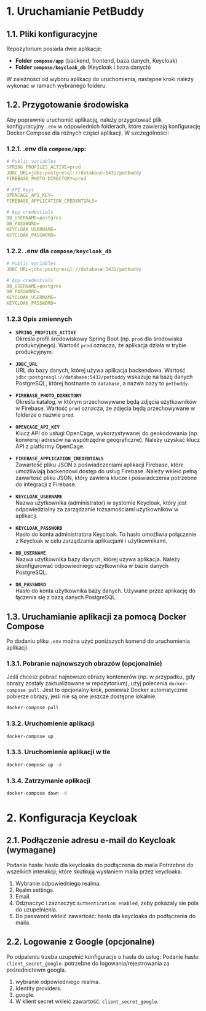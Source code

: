 ﻿# 1. Uruchamianie PetBuddy

## 1.1. Pliki konfiguracyjne
Repozytorium posiada dwie aplikacje:

- **Folder `compose/app`** (backend, frontend, baza danych, Keycloak)
- **Folder `compose/keycloak_db`** (Keycloak i baza danych)

W zależności od wyboru aplikacji do uruchomienia, następne kroki należy wykonać w ramach wybranego folderu.

## 1.2. Przygotowanie środowiska

Aby poprawnie uruchomić aplikację, należy przygotować plik konfiguracyjny `.env` w odpowiednich folderach, które zawierają konfigurację Docker Compose dla różnych części aplikacji. W szczególności:

### 1.2.1. .env dla `compose/app`:
```yml
# Public variables
SPRING_PROFILES_ACTIVE=prod
JDBC_URL=jdbc:postgresql://database:5432/petbuddy
FIREBASE_PHOTO_DIRECTORY=prod

# API keys
OPENCAGE_API_KEY=
FIREBASE_APPLICATION_CREDENTIALS= 

# App credentials
DB_USERNAME=postgres
DB_PASSWORD=
KEYCLOAK_USERNAME=
KEYCLOAK_PASSWORD=
```


### 1.2.2. .env dla `compose/keycloak_db`
```yml
# Public variables
JDBC_URL=jdbc:postgresql://database:5432/petbuddy

# App credentials
DB_USERNAME=postgres
DB_PASSWORD=
KEYCLOAK_USERNAME=
KEYCLOAK_PASSWORD=
```

### 1.2.3 Opis zmiennych
- **`SPRING_PROFILES_ACTIVE`**  
  Określa profil środowiskowy Spring Boot (np. `prod` dla środowiska produkcyjnego). Wartość `prod` oznacza, że aplikacja działa w trybie produkcyjnym.

- **`JDBC_URL`**  
  URL do bazy danych, której używa aplikacja backendowa. Wartość `jdbc:postgresql://database:5432/petbuddy` wskazuje na bazę danych PostgreSQL, której hostname to `database`, a nazwa bazy to `petbuddy`.

- **`FIREBASE_PHOTO_DIRECTORY`**  
  Określa katalog, w którym przechowywane będą zdjęcia użytkowników w Firebase. Wartość `prod` oznacza, że zdjęcia będą przechowywane w folderze o nazwie `prod`.

- **`OPENCAGE_API_KEY`**  
  Klucz API do usługi OpenCage, wykorzystywanej do geokodowania (np. konwersji adresów na współrzędne geograficzne). Należy uzyskać klucz API z platformy OpenCage.

- **`FIREBASE_APPLICATION_CREDENTIALS`**  
  Zawartość pliku JSON z poświadczeniami aplikacji Firebase, które umożliwiają backendowi dostęp do usług Firebase. Należy wkleić pełną zawartość pliku JSON, który zawiera klucze i poświadczenia potrzebne do integracji z Firebase.

- **`KEYCLOAK_USERNAME`**  
  Nazwa użytkownika (administrator) w systemie Keycloak, który jest odpowiedzialny za zarządzanie tożsamościami użytkowników w aplikacji.

- **`KEYCLOAK_PASSWORD`**  
  Hasło do konta administratora Keycloak. To hasło umożliwia połączenie z Keycloak w celu zarządzania aplikacjami i użytkownikami.

- **`DB_USERNAME`**  
  Nazwa użytkownika bazy danych, której używa aplikacja. Należy skonfigurować odpowiedniego użytkownika w bazie danych PostgreSQL.

- **`DB_PASSWORD`**  
  Hasło do konta użytkownika bazy danych. Używane przez aplikację do łączenia się z bazą danych PostgreSQL.

## 1.3. Uruchamianie aplikacji za pomocą Docker Compose

Po dodaniu pliku `.env` można użyć poniższych komend do uruchomienia aplikacji.

### 1.3.1. Pobranie najnowszych obrazów (opcjonalnie)

Jeśli chcesz pobrać najnowsze obrazy kontenerów (np. w przypadku, gdy obrazy zostały zaktualizowane w repozytorium), użyj polecenia `docker-compose pull`. Jest to opcjonalny krok, ponieważ Docker automatycznie pobierze obrazy, jeśli nie są one jeszcze dostępne lokalnie.

```bash
docker-compose pull
```

### 1.3.2. Uruchomienie aplikacji
```bash
docker-compose up
```

### 1.3.3. Uruchomienie aplikacji w tle
```bash
docker-compose up -d
```

### 1.3.4. Zatrzymanie aplikacji
```bash
docker-compose down -d
```

# 2. Konfiguracja Keycloak
## 2.1. Podłączenie adresu e-mail do Keycloak (wymagane)
Podanie hasła: hasło dla keycloaka do podłączenia do maila
Potrzebne do wszelkich interakcji, które skutkują wysłaniem maila przez keycloaka.

1. Wybranie odpowiedniego realma.
2. Realm settings.
3. Email.
4. Odznaczyc i zaznaczyc `Authentication enabled`, zeby pokazaly sie pola do uzupelnienia.
5. Do password wkleić zawartość: hasło dla keycloaka do podłączenia do maila.

## 2.2. Logowanie z Google (opcjonalne)
Po odpaleniu trzeba uzupełnić konfiguracje o hasła do usług:
Podanie hasła: `client_secret_google`.
potrzebne do logowania/rejestrowania za pośrednictewm googla.

1. wybranie odpowiedniego realma.
2. Identity providers.
3. google.
4. W klient secret wkleić zawartość: `client_secret_google`.
